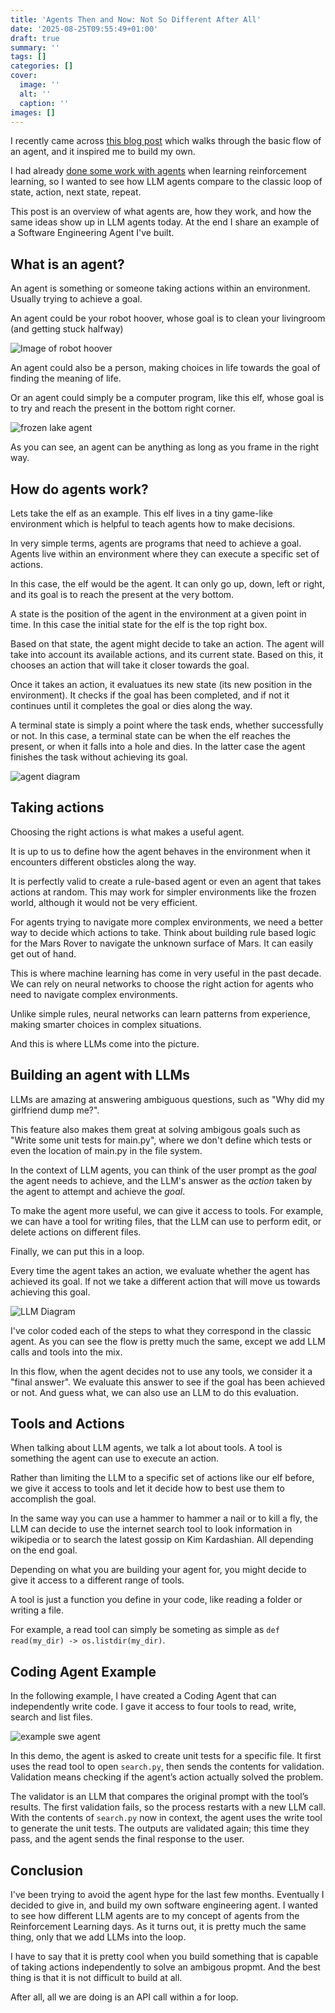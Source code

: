 ```yaml
---
title: 'Agents Then and Now: Not So Different After All'
date: '2025-08-25T09:55:49+01:00'
draft: true 
summary: ''
tags: []
categories: []
cover:
  image: ''
  alt: ''
  caption: ''
images: []
---
```



I recently came across [this blog post](https://ghuntley.com/agent/) which walks through the basic flow of an agent, and it inspired me to build my own.  

I had already [done some work with agents](https://pablolopezsantori.substack.com/p/q-learning-explained-through-billys) when learning reinforcement learning, so I wanted to see how LLM agents compare to the classic loop of state, action, next state, repeat.  

This post is an overview of what agents are, how they work, and how the same ideas show up in LLM agents today. At the end I share an example of a Software Engineering Agent I've built.  

## What is an agent?

An agent is something or someone taking actions within an environment. Usually trying to achieve a goal.

An agent could be your robot hoover, whose goal is to clean your livingroom (and getting stuck halfway)

![Image of robot hoover](./roomba.webp)

An agent could also be a person, making choices in life towards the goal of finding the meaning of life.

Or an agent could simply be a computer program, like this elf, whose goal is to try and reach the present in the bottom right corner.

![frozen lake agent](./frozen_lake.gif)

As you can see, an agent can be anything as long as you frame in the right way.

## How do agents work?

Lets take the elf as an example. This elf lives in a tiny game-like environment which is helpful to teach agents how to make decisions.

In very simple terms, agents are programs that need to achieve a goal. Agents live within an environment where they can execute a specific set of actions.

In this case, the elf would be the agent. It can only go up, down, left or right, and its goal is to reach the present at the very bottom.

A state is the position of the agent in the environment at a given point in time. In this case the initial state for the elf is the top right box.

Based on that state, the agent might decide to take an action. The agent will take into account its available actions, and its current state. Based on this, it chooses an action that will take it closer towards the goal.

Once it takes an action, it evaluatues its new state (its new position in the environment). It checks if the goal has been completed, and if not it continues until it completes the goal or dies along the way.

A terminal state is simply a point where the task ends, whether successfully or not. In this case, a terminal state can be when the elf reaches the present, or when it falls into a hole and dies. In the latter case the agent finishes the task without achieving its goal.

![agent diagram](./agent_diagram.png)

## Taking actions

Choosing the right actions is what makes a useful agent.

It is up to us to define how the agent behaves in the environment when it encounters different obsticles along the way. 

It is perfectly valid to create a rule-based agent or even an agent that takes actions at random. This may work for simpler environments like the frozen world, although it would not be very efficient.

For agents trying to navigate more complex environments, we need a better way to decide which actions to take. Think about building rule based logic for the Mars Rover to navigate the unknown surface of Mars. It can easily get out of hand.

This is where machine learning has come in very useful in the past decade. We can rely on neural networks to choose the right action for agents who need to navigate complex environments.

Unlike simple rules, neural networks can learn patterns from experience, making smarter choices in complex situations.

And this is where LLMs come into the picture.

## Building an agent with LLMs

LLMs are amazing at answering ambiguous questions, such as "Why did my girlfriend dump me?".

This feature also makes them great at solving ambigous goals such as "Write some unit tests for main.py", where we don't define which tests or even the location of main.py in the file system.

In the context of LLM agents, you can think of the user prompt as the *goal* the agent needs to achieve, and the LLM's answer as the *action* taken by the agent to attempt and achieve the *goal*.

To make the agent more useful, we can give it access to tools. For example, we can have a tool for writing files, that the LLM can use to perform edit, or delete actions on different files.

Finally, we can put this in a loop.

Every time the agent takes an action, we evaluate whether the agent has achieved its goal. If not we take a different action that will move us towards achieving this goal.

![LLM Diagram](./llm_diagram.png)

I've color coded each of the steps to what they correspond in the classic agent. As you can see the flow is pretty much the same, except we add LLM calls and tools into the mix.

In this flow, when the agent decides not to use any tools, we consider it a "final answer". We evaluate this answer to see if the goal has been achieved or not. And guess what, we can also use an LLM to do this evaluation.

## Tools and Actions

When talking about LLM agents, we talk a lot about tools. A tool is something the agent can use to execute an action.

Rather than limiting the LLM to a specific set of actions like our elf before, we give it access to tools and let it decide how to best use them to accomplish the goal.

In the same way you can use a hammer to hammer a nail or to kill a fly, the LLM can decide to use the internet search tool to look information in wikipedia or to search the latest gossip on Kim Kardashian. All depending on the end goal.

Depending on what you are building your agent for, you might decide to give it access to a different range of tools.

A tool is just a function you define in your code, like reading a folder or writing a file.

For example, a read tool can simply be someting as simple as `def read(my_dir) -> os.listdir(my_dir)`. 

## Coding Agent Example

In the following example, I have created a Coding Agent that can independently write code. I gave it access to four tools to read, write, search and list files. 

![example swe agent](./swe_agent_demo.gif)

In this demo, the agent is asked to create unit tests for a specific file. It first uses the read tool to open `search.py`, then sends the contents for validation. Validation means checking if the agent’s action actually solved the problem.

The validator is an LLM that compares the original prompt with the tool’s results. The first validation fails, so the process restarts with a new LLM call. With the contents of `search.py` now in context, the agent uses the write tool to generate the unit tests. The outputs are validated again; this time they pass, and the agent sends the final response to the user.

## Conclusion

I've been trying to avoid the agent hype for the last few months. Eventually I decided to give in, and build my own software engineering agent. I wanted to see how different LLM agents are to my concept of agents from the Reinforcement Learning days. As it turns out, it is pretty much the same thing, only that we add LLMs into the loop.

I have to say that it is pretty cool when you build something that is capable of taking actions independently to solve an ambigous propmt. And the best thing is that it is not difficult to build at all.

After all, all we are doing is an API call within a for loop.
